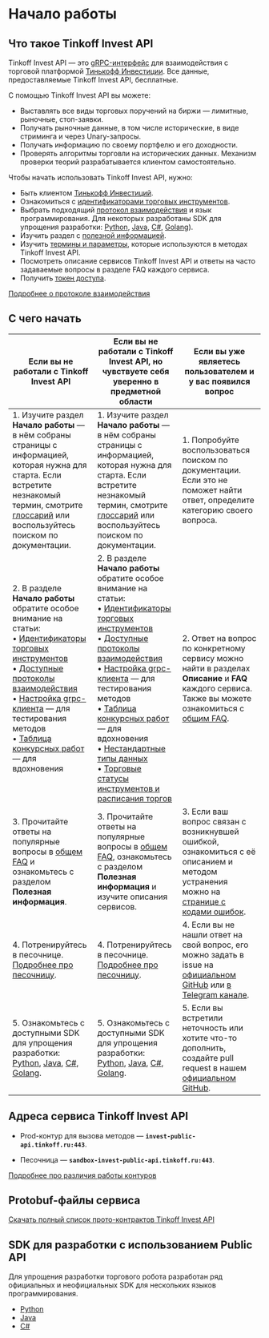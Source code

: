 # Начало работы

## Что такое Tinkoff Invest API

Tinkoff Invest API — это [gRPC-интерфейс](/investAPI/grpc) для взаимодействия с торговой платформой 
[Тинькофф Инвестиции](https://www.tinkoff.ru/invest/). Все данные, предоставляемые Tinkoff Invest API, бесплатные.

С помощью Tinkoff Invest API вы можете:

* Выставлять все виды торговых поручений на биржи — лимитные, рыночные, стоп-заявки.
* Получать рыночные данные, в том числе исторические, в виде стриминга и через Unary-запросы.
* Получать информацию по своему портфелю и его доходности.
* Проверять алгоритмы торговли на исторических данных. Механизм проверки теорий разрабатывается клиентом самостоятельно.

Чтобы начать использовать Tinkoff Invest API, нужно: 

* Быть клиентом [Тинькофф Инвестиций](https://www.tinkoff.ru/invest/).
* Ознакомиться с [идентификаторами торговых инструментов](/investAPI/faq_identification/).
* Выбрать подходящий [протокол взаимодействия](/investAPI/api_protocols/) и язык программирования. Для некоторых разработаны SDK для упрощения разработки: [Python](/investAPI/faq_python/), [Java](/investAPI/faq_java/), [С#](/investAPI/faq_csharp/), [Golang](/investAPI/faq_golang)).
* Изучить раздел с [полезной информацией](/investAPI/algorithmic_trading/).
* Изучить [термины и параметры](https://russianinvestments.github.io/investAPI/glossary/), которые используются в методах Tinkoff Invest API.
* Посмотреть описание сервисов Tinkoff Invest API и ответы на часто задаваемые вопросы в разделе FAQ каждого сервиса.
* Получить [токен доступа](/investAPI/token).

[Подробнее о протоколе взаимодействия](/investAPI/grpc/)

## С чего начать

| Если вы не работали с Tinkoff Invest API                                                                                                                                                                                                                                                                                                                                          | Если вы не работали с Tinkoff Invest API, но чувствуете себя уверенно в предметной области                                                                                                                                                                                                                                                                                                                                                                                                                                                    | Если вы уже являетесь пользователем и у вас появился вопрос                                                                                                                                                                               |
|-----------------------------------------------------------------------------------------------------------------------------------------------------------------------------------------------------------------------------------------------------------------------------------------------------------------------------------------------------------------------------------|-----------------------------------------------------------------------------------------------------------------------------------------------------------------------------------------------------------------------------------------------------------------------------------------------------------------------------------------------------------------------------------------------------------------------------------------------------------------------------------------------------------------------------------------------|-------------------------------------------------------------------------------------------------------------------------------------------------------------------------------------------------------------------------------------------|
| 1. Изучите раздел **Начало работы** — в нём собраны страницы с информацией, которая нужна для старта. Если встретите незнакомый термин, смотрите [глоссарий](https://russianinvestments.github.io/investAPI/glossary/) или воспользуйтесь поиском по документации.                                                                                                                | 1. Изучите раздел **Начало работы** — в нём собраны страницы с информацией, которая нужна для старта. Если встретите незнакомый термин, смотрите [глоссарий](https://russianinvestments.github.io/investAPI/glossary/) или воспользуйтесь поиском по документации.                                                                                                                                                                                                                                                                            | 1. Попробуйте воспользоваться поиском по документации. Если это не поможет найти ответ, определите категорию своего вопроса.                                                                                                              |
| 2. В разделе **Начало работы** обратите особое внимание на статьи:</br> • [Идентификаторы торговых инструментов](/investAPI/tech_indicators/)</br> • [Доступные протоколы взаимодействия](/investAPI/api_protocols/) </br> • [Настройка grpc-клиента](/investAPI/grpc/) — для тестирования методов</br> • [Таблица конкурсных работ](/investAPI/robot_contest/) — для вдохновения | 2. В разделе **Начало работы** обратите особое внимание на статьи:</br> • [Идентификаторы торговых инструментов](/investAPI/tech_indicators/)</br> • [Доступные протоколы взаимодействия](/investAPI/api_protocols/) </br> • [Настройка grpc-клиента](/investAPI/grpc/) — для тестирования методов</br> • [Таблица конкурсных работ](/investAPI/robot_contest/) — для вдохновения </br> • [Нестандартные типы данных](/investAPI/faq_custom_types/) </br> • [Торговые статусы инструментов и расписания торгов](/investAPI/faq_custom_types/) | 2. Ответ на вопрос по конкретному сервису можно найти в разделах **Описание** и **FAQ** каждого сервиса. Также вы можете ознакомиться с [общим FAQ](/investAPI/faq/).                                                                     |
| 3. Прочитайте ответы на популярные вопросы в [общем FAQ](/investAPI/faq/) и ознакомьтесь с разделом **Полезная информация**.                                                                                                                                                                                                                                                      | 3. Прочитайте ответы на популярные вопросы в [общем FAQ](/investAPI/faq/), ознакомьтесь с разделом **Полезная информация** и изучите описания сервисов.                                                                                                                                                                                                                                                                                                                                                                                       | 3. Если ваш вопрос связан с возникнувшей ошибкой, ознакомиться с её описанием и методом устранения можно на [странице с кодами ошибок](/investAPI/errors/).                                                                               |
| 4. Потренируйтесь в песочнице. [Подробнее про песочницу](/investAPI/head-sandbox/).                                                                                                                                                                                                                                                                                               | 4. Потренируйтесь в песочнице. [Подробнее про песочницу](/investAPI/head-sandbox/).                                                                                                                                                                                                                                                                                                                                                                                                                                                           | 4. Если вы не нашли ответ на свой вопрос, его можно задать в issue на [официальном GitHub](https://github.com/RussianInvestments/investAPI/tree/main/src/docs/contracts) или [в Telegram канале](https://t.me/joinchat/VaW05CDzcSdsPULM). |
| 5. Ознакомьтесь с доступными SDK для упрощения разработки: [Python](/investAPI/faq_python/), [Java](/investAPI/faq_java/), [С#](/investAPI/faq_csharp/), [Golang](/investAPI/faq_golang).                                                                                                                                                                                         | 5. Ознакомьтесь с доступными SDK для упрощения разработки: [Python](/investAPI/faq_python/), [Java](/investAPI/faq_java/), [С#](/investAPI/faq_csharp/), [Golang](/investAPI/faq_golang).                                                                                                                                                                                                                                                                                                                                                     | 5. Если вы встретили неточность или хотите что-то дополнить, создайте pull request в нашем [официальном GitHub](https://github.com/RussianInvestments/investAPI/tree/main/src/docs/contracts).                                                                                                                                              |

## Адреса сервиса Tinkoff Invest API

- Prod-контур для вызова методов — **`invest-public-api.tinkoff.ru:443`**.

- Песочница — **`sandbox-invest-public-api.tinkoff.ru:443`**.

[Подробнее про различия работы контуров](/investAPI/url_difference/)

## Protobuf-файлы сервиса

[Скачать полный список прото-контрактов Tinkoff Invest API](https://github.com/RussianInvestments/investAPI/tree/main/src/docs/contracts)

## SDK для разработки с использованием Public API

Для упрощения разработки торгового робота разработан ряд официальных и неофициальных SDK для нескольких языков программирования.

* [Python](/investAPI/faq_python/)
* [Java](/investAPI/faq_java/)
* [C#](/investAPI/faq_csharp/)
